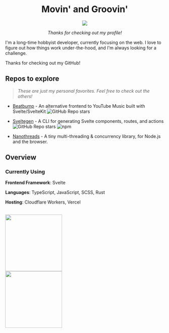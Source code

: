 <h1 align="center">Movin' and Groovin'</h1>
<p align="center"><img align="center" src="https://user-images.githubusercontent.com/72365477/150877966-fa764d83-b357-47c1-ab15-912530b26352.gif" /></p>

<p align="center"><em>Thanks for checking out my profile!</em></p>

I'm a long-time hobbyist developer, currently focusing on the web. I love to figure out how things work under-the-hood, and I'm always looking for a challenge.

Thanks for checking out my GitHub!

## Repos to explore

> _These are just my personal favorites. Feel free to check out the others!_

* [Beatbump](https://github.com/snuffyDev/Beatbump) - An alternative frontend to YouTube Music built with Svelte/SvelteKit ![GitHub Repo stars](https://img.shields.io/github/stars/snuffyDev/Beatbump?style=flat-square&logo=github)

* [Sveltegen](https://github.com/snuffyDev/sveltegen) - A CLI for generating Svelte components, routes, and actions  ![GitHub Repo stars](https://img.shields.io/github/stars/snuffyDev/svelteGen?style=flat-square&logo=github) ![npm](https://img.shields.io/npm/dt/sveltegen?color=red&logo=npm&style=flat-square) 

* [Nanothreads](https://github.com/snuffyDev/nanothreads) - A tiny multi-threading & concurrency library, for Node.js and the browser.


## Overview

### Currently Using

**Frontend Framework**: Svelte

**Languages**: TypeScript, JavaScript, SCSS, Rust

**Hosting**: Cloudflare Workers, Vercel

<br/>

<img height="180" src="https://github-readme-stats.vercel.app/api?username=snuffyDev&show_icons=true&hide=prs,contribs,issues&theme=nord&include_all_commits=true&count_private=true&disable_animations=true"/>

<div align="left">
<img height="180" src="https://github-readme-stats.vercel.app/api/top-langs/?username=snuffydev&layout=compact&theme=nord"/>
</div>
